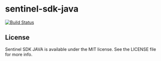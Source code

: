 # sentinel-sdk-java
[![Build Status](https://travis-ci.org/tempestsecurity/sentinel-sdk-java.svg?branch=master)](https://travis-ci.org/tempestsecurity/sentinel-sdk-java)
## License

Sentinel SDK JAVA is available under the MIT license. See the LICENSE file for more info.
